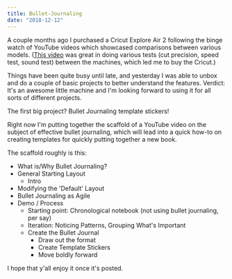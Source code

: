 ```yaml
---
title: Bullet-Journaling
date: "2018-12-12"
---
```


A couple months ago I purchased a Cricut Explore Air 2 following the binge watch of YouTube videos which showcased comparisons between various models. ([This video](https://www.youtube.com/watch?v=Ch23OY8z5Fo) was great in doing various tests (cut precision, speed test, sound test) between the machines, which led me to buy the Cricut.)

Things have been quite busy until late, and yesterday I was able to unbox and do a couple of basic projects to better understand the features. Verdict: It's an awesome little machine and I'm looking forward to using it for all sorts of different projects.

The first big project? Bullet Journaling template stickers!

Right now I'm putting together the scaffold of a YouTube video on the subject of effective bullet journaling, which will lead into a quick how-to on creating templates for quickly putting together a new book.

The scaffold roughly is this:

- What is/Why Bullet Journaling?
- General Starting Layout
  - Intro 
- Modifying the 'Default' Layout
- Bullet Journaling as Agile
- Demo / Process
  - Starting point: Chronological notebook (not using bullet journaling, per say)
  - Iteration: Noticing Patterns, Grouping What's Important
  - Create the Bullet Journal
    - Draw out the format 
    - Create Template Stickers
    - Move boldly forward

I hope that y'all enjoy it once it's posted.